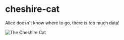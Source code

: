 # cheshire-cat
Alice doesn't know where to go, there is too much data!

![The Cheshire Cat](https://upload.wikimedia.org/wikipedia/commons/c/c2/Cheshire_Cat_appearing_%28detail%29.jpg)
